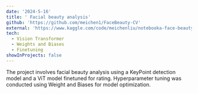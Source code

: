 ```yaml
---
date: '2024-5-16'
title: ' Facial beauty analysis'
github: 'https://github.com/meichen1/FaceBeauty-CV'
external: 'https://www.kaggle.com/code/meichenliu/notebooka-face-beauty'
tech:
  - Vision Transformer
  - Weights and Biases
  - Finetuning
showInProjects: false
---
```


The project involves facial beauty analysis using a KeyPoint detection model and a ViT model finetuned for rating. Hyperparameter tuning was conducted using Weight and Biases for model optimization.
